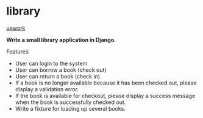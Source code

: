 # library

[upwork](https://www.upwork.com/ab/proposals/1395617258159792129)

**Write a small library application in Django.**

Features:
+ User can login to the system
+ User can borrow a book (check out)
+ User can return a book (check in)
+ If a book is no longer available because it has been checked out, please display a validation error.
+ If the book is available for checkout, please display a success message when the book is successfully checked out.
+ Write a fixture for loading up several books.